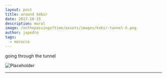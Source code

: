 ```yaml
---
layout: post
title: around kebir
date: 2017-10-15
description: mural
image: /onthepassingoftime/assets/images/kebir-tunnel-h.png
author: jxpedro
tags: 
  - morocco
---
```

<p >going through the tunnel</p>

![Placeholder](/onthepassingoftime/assets/images/kebir-tunnel.jpeg)

<p></p>

<hr/>
